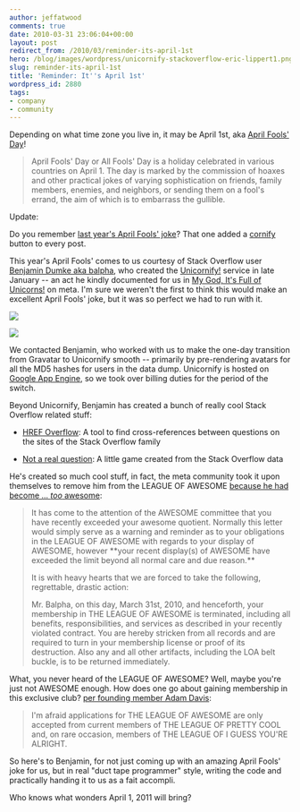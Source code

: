 ```yaml
---
author: jeffatwood
comments: true
date: 2010-03-31 23:06:04+00:00
layout: post
redirect_from: /2010/03/reminder-its-april-1st
hero: /blog/images/wordpress/unicornify-stackoverflow-eric-lippert1.png
slug: reminder-its-april-1st
title: 'Reminder: It''s April 1st'
wordpress_id: 2880
tags:
- company
- community
---
```


Depending on what time zone you live in, it may be April 1st, aka [April Fools' Day](http://en.wikipedia.org/wiki/April_Fools'_Day)!





<blockquote>
April Fools' Day or All Fools' Day is a holiday celebrated in various countries on April 1. The day is marked by the commission of hoaxes and other practical jokes of varying sophistication on friends, family members, enemies, and neighbors, or sending them on a fool's errand, the aim of which is to embarrass the gullible.
</blockquote>





Update:



Do you remember [last year's April Fools' joke](http://meta.stackoverflow.com/questions/20477/the-fancy-and-amazing-april-fools-question)? That one added a [cornify](http://www.cornify.com/) button to every post.



This year's April Fools' comes to us courtesy of Stack Overflow user [Benjamin Dumke aka balpha](http://stackoverflow.com/users/115866/balpha), who created the [Unicornify!](http://unicornify.appspot.com/) service in late January -- an act he kindly documented for us in [My God, It's Full of Unicorns!](http://meta.stackoverflow.com/questions/37328/my-godits-full-of-unicorns) on meta. I'm sure we weren't the first to think this would make an excellent April Fools' joke, but it was so perfect we had to run with it.



![](/blog/images/wordpress/unicornify-stackoverflow-eric-lippert1.png)



![](/blog/images/wordpress/unicornify-stackoverflow-userlist1.png)






We contacted Benjamin, who worked with us to make the one-day transition from Gravatar to Unicornify smooth -- primarily by pre-rendering avatars for all the MD5 hashes for users in the data dump. Unicornify is hosted on [Google App Engine](http://code.google.com/appengine/), so we took over billing duties for the period of the switch.



Beyond Unicornify, Benjamin has created a bunch of really cool Stack Overflow related stuff:







  * [HREF Overflow](http://meta.stackoverflow.com/questions/21600): A tool to find cross-references between questions on the sites of the Stack Overflow family

  * [Not a real question](http://notarealquestion.appspot.com/): A little game created from the Stack Overflow data




He's created so much cool stuff, in fact, the meta community took it upon themselves to remove him from the LEAGUE OF AWESOME [because he had become ... _too_ awesome](http://meta.stackoverflow.com/questions/44840/to-balpha-re-unicorn-infestation):





<blockquote>
It has come to the attention of the AWESOME committee that you have recently exceeded your awesome quotient. Normally this letter would simply serve as a warning and reminder as to your obligations in the LEAGUE OF AWESOME with regards to your display of AWESOME, however **your recent display(s) of AWESOME have exceeded the limit beyond all normal care and due reason.**

> 
> 
It is with heavy hearts that we are forced to take the following, regrettable, drastic action:

> 
> 
Mr. Balpha, on this day, March 31st, 2010, and henceforth, your membership in THE LEAGUE OF AWESOME is terminated, including all benefits, responsibilities, and services as described in your recently violated contract. You are hereby stricken from all records and are required to turn in your membership license or proof of its destruction. Also any and all other artifacts, including the LOA belt buckle, is to be returned immediately.
</blockquote>





What, you never heard of the LEAGUE OF AWESOME? Well, maybe you're just not AWESOME enough. How does one go about gaining membership in this exclusive club? [per founding member Adam Davis](http://meta.stackoverflow.com/questions/44840/to-balpha-re-unicorn-infestation/44841#44841):





<blockquote>
I'm afraid applications for THE LEAGUE OF AWESOME are only accepted from current members of THE LEAGUE OF PRETTY COOL and, on rare occasion, members of THE LEAGUE OF I GUESS YOU'RE ALRIGHT.
</blockquote>





So here's to Benjamin, for not just coming up with an amazing April Fools' joke for us, but in real "duct tape programmer" style, writing the code and practically handing it to us as a fait accompli.



Who knows what wonders April 1, 2011 will bring? 

